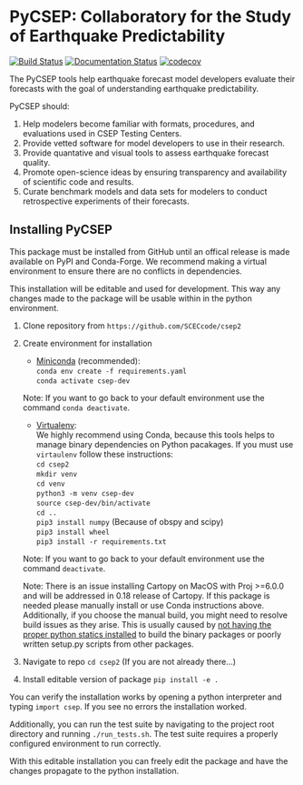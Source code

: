 # PyCSEP: Collaboratory for the Study of Earthquake Predictability

[![Build Status](https://travis-ci.com/SCECcode/csep2.svg?branch=dev)](https://travis-ci.com/SCECcode/csep2)
[![Documentation Status](https://readthedocs.org/projects/csep/badge/?version=latest)](https://csep.readthedocs.io/en/latest/?badge=latest)
[![codecov](https://codecov.io/gh/SCECcode/csep2/branch/dev/graph/badge.svg)](https://codecov.io/gh/SCECcode/csep2)

The PyCSEP tools help earthquake forecast model developers evaluate their forecasts with the goal of understanding
earthquake predictability.

PyCSEP should:
1. Help modelers become familiar with formats, procedures, and evaluations used in CSEP Testing Centers.
2. Provide vetted software for model developers to use in their research.
3. Provide quantative and visual tools to assess earthquake forecast quality.
4. Promote open-science ideas by ensuring transparency and availability of scientific code and results.
5. Curate benchmark models and data sets for modelers to conduct retrospective experiments of their forecasts.

## Installing PyCSEP

This package must be installed from GitHub until an offical release is made available on PyPI and Conda-Forge.
We recommend making a virtual environment to ensure there are no conflicts in dependencies.

This installation will be editable and used for development. This way any changes made to the package will be usable
within in the python environment.


1. Clone repository from `https://github.com/SCECcode/csep2`
2. Create environment for installation
    * [Miniconda](https://docs.conda.io/en/latest/miniconda.html) (recommended):  
    `conda env create -f requirements.yaml`  
    `conda activate csep-dev`  
    
    Note: If you want to go back to your default environment use the command `conda deactivate`.

    * [Virtualenv](https://packaging.python.org/guides/installing-using-pip-and-virtual-environments/):  
    We highly recommend using Conda, because this tools helps to manage binary dependencies on Python pacakages. If you
    must use `virtaulenv` follow these instructions:  
    `cd csep2`  
    `mkdir venv`  
    `cd venv`  
    `python3 -m venv csep-dev`  
    `source csep-dev/bin/activate`  
    `cd ..`  
    `pip3 install numpy` (Because of obspy and scipy)  
    `pip3 install wheel`  
    `pip3 install -r requirements.txt`
    
    Note: If you want to go back to your default environment use the command `deactivate`.
    
    Note: There is an issue installing Cartopy on MacOS with Proj >=6.0.0 and will be addressed in 0.18 release of Cartopy. 
    If this package is needed please manually install or use Conda instructions above. Additionally, if you choose the 
    manual build, you might need to resolve build issues as they arise. This is usually caused by [not having the proper 
    python statics installed](https://stackoverflow.com/questions/21530577/fatal-error-python-h-no-such-file-or-directory) to build the binary packages or poorly written setup.py scripts from other packages.
    
3. Navigate to repo `cd csep2` (If you are not already there...)
4. Install editable version of package `pip install -e .`

You can verify the installation works by opening a python interpreter and typing `import csep`. If you see
no errors the installation worked.

Additionally, you can run the test suite by navigating to the project root directory and running `./run_tests.sh`. The test suite requires a properly configured environment to run correctly.

With this editable installation you can freely edit the package and have the changes propagate to the python 
installation.
